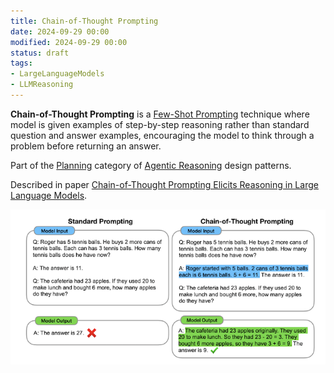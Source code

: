 ```yaml
---
title: Chain-of-Thought Prompting
date: 2024-09-29 00:00
modified: 2024-09-29 00:00
status: draft
tags:
- LargeLanguageModels
- LLMReasoning
---
```


**Chain-of-Thought Prompting** is a [Few-Shot Prompting](../../../permanent/few-shot-prompting.md) technique where model is given examples of step-by-step reasoning rather than standard question and answer examples, encouraging the model to think through a problem before returning an answer.

Part of the [Planning](planning.md) category of [Agentic Reasoning](agentic-reasoning.md) design patterns.

Described in paper [Chain-of-Thought Prompting Elicits Reasoning in Large Language Models](../../../reference/chain-of-thought-prompting-elicits-reasoning-in-large-language-models.md).

![chain-of-thought-prompting.png](../_media/chain-of-thought-prompting.png)

